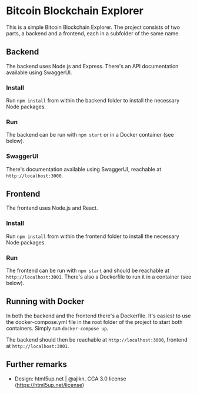 # Bitcoin Blockchain Explorer

This is a simple Bitcoin Blockchain Explorer. The project consists of two parts, a backend and a frontend, each in a subfolder of the same name.

## Backend

The backend uses Node.js and Express. There's an API documentation available using SwaggerUI.


### Install

Run `npm install` from within the backend folder to install the necessary Node packages.

### Run

The backend can be run with `npm start` or in a Docker container (see below).

### SwaggerUI

There's documentation available using SwaggerUI, reachable at `http://localhost:3000`.

## Frontend

The frontend uses Node.js and React.

### Install

Run `npm install` from within the frontend folder to install the necessary Node packages.

### Run

The frontend can be run with `npm start` and should be reachable at `http://localhost:3001`. There's also a Dockerfile to run it in a container (see below).

## Running with Docker

In both the backend and the frontend there's a Dockerfile. It's easiest to use the docker-compose.yml file in the root folder of the project to start both containers. Simply run `docker-compose up`.

The backend should then be reachable at `http://localhost:3000`, frontend at `http://localhost:3001`.

## Further remarks
- Design: html5up.net | @ajlkn, CCA 3.0 license (https://html5up.net/license)